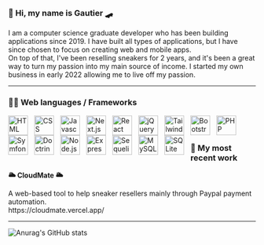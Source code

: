 ### 👟 Hi, my name is Gautier 🛹
I am a computer science graduate developer who has been building applications since 2019. I have built all types of applications, but I have since chosen to focus on creating web and mobile apps.
<br/>
On top of that, I've been reselling sneakers for 2 years, and it's been a great way to turn my passion into my main source of income. I started my own business in early 2022 allowing me to live off my passion.

---
### 👨‍💻 Web languages / Frameworks
<img align="left" alt="HTML" width="40px" style="padding-right:10px;" src="https://cdn.jsdelivr.net/gh/devicons/devicon/icons/html5/html5-original.svg"/>
<img align="left" alt="CSS" width="40px" style="padding-right:10px;" src="https://cdn.jsdelivr.net/gh/devicons/devicon/icons/css3/css3-original.svg"/>
<img align="left" alt="Javascript" width="40px" style="padding-right:10px;" src="https://cdn.jsdelivr.net/gh/devicons/devicon/icons/javascript/javascript-original.svg"/>
<img align="left" alt="Next.js" width="40px" style="padding-right:10px;" src="https://cdn.jsdelivr.net/gh/devicons/devicon/icons/nextjs/nextjs-original.svg"/>
<img align="left" alt="React" width="40px" style="padding-right:10px;" src="https://cdn.jsdelivr.net/gh/devicons/devicon/icons/react/react-original.svg"/>
<img align="left" alt="jQuery" width="40px" style="padding-right:10px;" src="https://cdn.jsdelivr.net/gh/devicons/devicon/icons/jquery/jquery-original.svg"/>
<img align="left" alt="Tailwind CSS" width="40px" style="padding-right:10px;" src="https://cdn.jsdelivr.net/gh/devicons/devicon/icons/tailwindcss/tailwindcss-plain.svg"/>
<img align="left" alt="Bootstrap" width="40px" style="padding-right:10px;" src="https://cdn.jsdelivr.net/gh/devicons/devicon/icons/bootstrap/bootstrap-original.svg"/>
<img align="left" alt="PHP" width="40px" style="padding-right:10px;" src="https://cdn.jsdelivr.net/gh/devicons/devicon/icons/php/php-original.svg"/>
<img align="left" alt="Symfony" width="40px" style="padding-right:10px;" src="https://cdn.jsdelivr.net/gh/devicons/devicon/icons/symfony/symfony-original.svg"/>
<img align="left" alt="Doctrine" width="40px" style="padding-right:10px;" src="https://cdn.jsdelivr.net/gh/devicons/devicon/icons/doctrine/doctrine-original.svg"/>
<img align="left" alt="Node.js" width="40px" style="padding-right:10px;" src="https://cdn.jsdelivr.net/gh/devicons/devicon/icons/nodejs/nodejs-original.svg"/>
<img align="left" alt="Express.js" width="40px" style="padding-right:10px;" src="https://cdn.jsdelivr.net/gh/devicons/devicon/icons/express/express-original.svg"/>
<img align="left" alt="Sequelize" width="40px" style="padding-right:10px;" src="https://cdn.jsdelivr.net/gh/devicons/devicon/icons/sequelize/sequelize-original.svg"/>
<img align="left" alt="MySQL" width="40px" style="padding-right:10px;" src="https://cdn.jsdelivr.net/gh/devicons/devicon/icons/mysql/mysql-original-wordmark.svg"/>
<img align="left" alt="SQLite" width="40px" style="padding-right:10px;" src="https://cdn.jsdelivr.net/gh/devicons/devicon/icons/sqlite/sqlite-original-wordmark.svg"/>
<br/>

#
### 🌱 My most recent work
<b>🌥️ CloudMate 🌥️</b>
<p>
A web-based tool to help sneaker resellers mainly through Paypal payment automation.
<br/>
https://cloudmate.vercel.app/
</p>

---
![Anurag's GitHub stats](https://github-readme-stats.vercel.app/api?username=gautiere&hide=stars&show_icons=true&theme=tokyonight&count_private=true)
